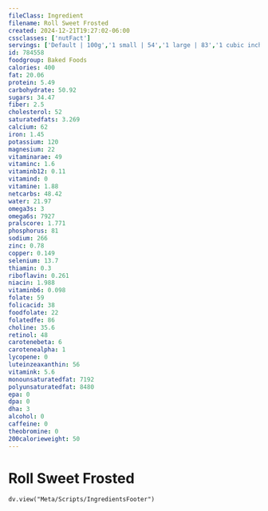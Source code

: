 ```yaml
---
fileClass: Ingredient
filename: Roll Sweet Frosted
created: 2024-12-21T19:27:02-06:00
cssclasses: ['nutFact']
servings: ['Default | 100g','1 small | 54','1 large | 83','1 cubic inch | 7','1 miniature | 30','1 medium | 90']
id: 784558
foodgroup: Baked Foods
calories: 400
fat: 20.06
protein: 5.49
carbohydrate: 50.92
sugars: 34.47
fiber: 2.5
cholesterol: 52
saturatedfats: 3.269
calcium: 62
iron: 1.45
potassium: 120
magnesium: 22
vitaminarae: 49
vitaminc: 1.6
vitaminb12: 0.11
vitamind: 0
vitamine: 1.88
netcarbs: 48.42
water: 21.97
omega3s: 3
omega6s: 7927
pralscore: 1.771
phosphorus: 81
sodium: 266
zinc: 0.78
copper: 0.149
selenium: 13.7
thiamin: 0.3
riboflavin: 0.261
niacin: 1.988
vitaminb6: 0.098
folate: 59
folicacid: 38
foodfolate: 22
folatedfe: 86
choline: 35.6
retinol: 48
carotenebeta: 6
carotenealpha: 1
lycopene: 0
luteinzeaxanthin: 56
vitamink: 5.6
monounsaturatedfat: 7192
polyunsaturatedfat: 8480
epa: 0
dpa: 0
dha: 3
alcohol: 0
caffeine: 0
theobromine: 0
200calorieweight: 50
---
```


# Roll Sweet Frosted

```dataviewjs
dv.view("Meta/Scripts/IngredientsFooter")
```